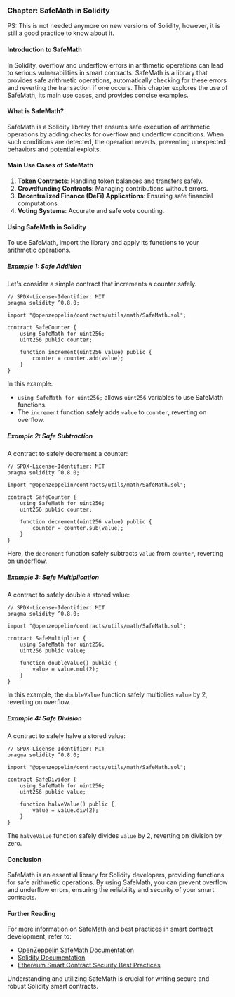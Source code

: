 ### Chapter: SafeMath in Solidity

PS: This is not needed anymore on new versions of Solidity, however, it is still a good practice to know about it.

#### Introduction to SafeMath

In Solidity, overflow and underflow errors in arithmetic operations can lead to serious vulnerabilities in smart contracts. SafeMath is a library that provides safe arithmetic operations, automatically checking for these errors and reverting the transaction if one occurs. This chapter explores the use of SafeMath, its main use cases, and provides concise examples.

#### What is SafeMath?

SafeMath is a Solidity library that ensures safe execution of arithmetic operations by adding checks for overflow and underflow conditions. When such conditions are detected, the operation reverts, preventing unexpected behaviors and potential exploits.

#### Main Use Cases of SafeMath

1. **Token Contracts**: Handling token balances and transfers safely.
2. **Crowdfunding Contracts**: Managing contributions without errors.
3. **Decentralized Finance (DeFi) Applications**: Ensuring safe financial computations.
4. **Voting Systems**: Accurate and safe vote counting.

#### Using SafeMath in Solidity

To use SafeMath, import the library and apply its functions to your arithmetic operations.

##### Example 1: Safe Addition

Let's consider a simple contract that increments a counter safely.

```solidity
// SPDX-License-Identifier: MIT
pragma solidity ^0.8.0;

import "@openzeppelin/contracts/utils/math/SafeMath.sol";

contract SafeCounter {
    using SafeMath for uint256;
    uint256 public counter;

    function increment(uint256 value) public {
        counter = counter.add(value);
    }
}
```

In this example:

- `using SafeMath for uint256;` allows `uint256` variables to use SafeMath functions.
- The `increment` function safely adds `value` to `counter`, reverting on overflow.

##### Example 2: Safe Subtraction

A contract to safely decrement a counter:

```solidity
// SPDX-License-Identifier: MIT
pragma solidity ^0.8.0;

import "@openzeppelin/contracts/utils/math/SafeMath.sol";

contract SafeCounter {
    using SafeMath for uint256;
    uint256 public counter;

    function decrement(uint256 value) public {
        counter = counter.sub(value);
    }
}
```

Here, the `decrement` function safely subtracts `value` from `counter`, reverting on underflow.

##### Example 3: Safe Multiplication

A contract to safely double a stored value:

```solidity
// SPDX-License-Identifier: MIT
pragma solidity ^0.8.0;

import "@openzeppelin/contracts/utils/math/SafeMath.sol";

contract SafeMultiplier {
    using SafeMath for uint256;
    uint256 public value;

    function doubleValue() public {
        value = value.mul(2);
    }
}
```

In this example, the `doubleValue` function safely multiplies `value` by 2, reverting on overflow.

##### Example 4: Safe Division

A contract to safely halve a stored value:

```solidity
// SPDX-License-Identifier: MIT
pragma solidity ^0.8.0;

import "@openzeppelin/contracts/utils/math/SafeMath.sol";

contract SafeDivider {
    using SafeMath for uint256;
    uint256 public value;

    function halveValue() public {
        value = value.div(2);
    }
}
```

The `halveValue` function safely divides `value` by 2, reverting on division by zero.

#### Conclusion

SafeMath is an essential library for Solidity developers, providing functions for safe arithmetic operations. By using SafeMath, you can prevent overflow and underflow errors, ensuring the reliability and security of your smart contracts.

#### Further Reading

For more information on SafeMath and best practices in smart contract development, refer to:

- [OpenZeppelin SafeMath Documentation](https://docs.openzeppelin.com/contracts/4.x/api/utils#SafeMath)
- [Solidity Documentation](https://docs.soliditylang.org/en/v0.8.0/)
- [Ethereum Smart Contract Security Best Practices](https://consensys.github.io/smart-contract-best-practices/)

Understanding and utilizing SafeMath is crucial for writing secure and robust Solidity smart contracts.
